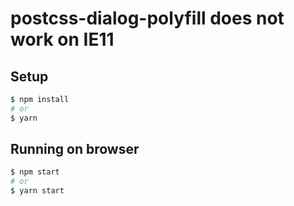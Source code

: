 # postcss-dialog-polyfill does not work on IE11

## Setup

```bash
$ npm install
# or
$ yarn
```

## Running on browser

```bash
$ npm start
# or
$ yarn start
```

